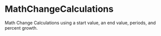 # MathChangeCalculations
 Math Change Calculations using a start value, an end value, periods, and percent growth.
